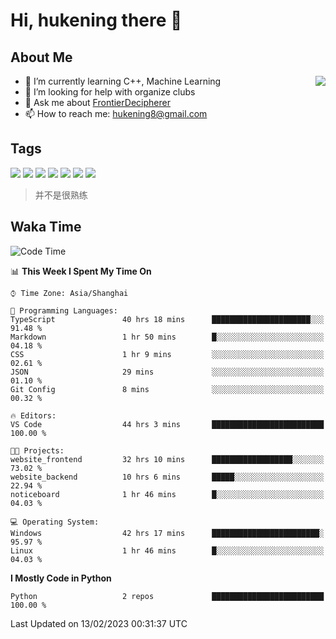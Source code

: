 # Hi, hukening there 👋

## About Me

<a href="#">
  <img align="right" src="https://github-readme-stats-git-masterrstaa-rickstaa.vercel.app/api?username=Tokyo469&count_private=true&show_icons=true&bg_color=15,f2f7fd,E0EAFC" />
</a>

- 🌱 I’m currently learning C++, Machine Learning
- 🤔 I’m looking for help with organize clubs
- 💬 Ask me about [FrontierDecipherer](https://github.com/FrontierDecipherer)
- 📫 How to reach me: hukening8@gmail.com

## Tags

![](https://img.shields.io/badge/-Python-3e74a2?style=flat-square&logo=Python&logoColor=fff)
![](https://img.shields.io/badge/-C++-00579c?style=flat-square&logo=cplusplus&logoColor=fff)
![](https://img.shields.io/badge/-Node.js-339933?style=flat-square&logo=Node.js&logoColor=fff)
![](https://img.shields.io/badge/-React-2d98ce?style=flat-square&logo=React&logoColor=fff)
![](https://img.shields.io/badge/-Linux-000000?style=flat-square&logo=Linux&logoColor=fff)
![](https://img.shields.io/badge/-MySQL-4479A1?style=flat-square&logo=MySQL&logoColor=fff)
![](https://img.shields.io/badge/-MongoDB-47A248?style=flat-square&logo=MongoDB&logoColor=fff)

> 并不是很熟练

## Waka Time

<!--START_SECTION:waka-->
![Code Time](http://img.shields.io/badge/Code%20Time-143%20hrs%2055%20mins-blue)

📊 **This Week I Spent My Time On** 

```text
⌚︎ Time Zone: Asia/Shanghai

💬 Programming Languages: 
TypeScript               40 hrs 18 mins      ██████████████████████░░░   91.48 % 
Markdown                 1 hr 50 mins        █░░░░░░░░░░░░░░░░░░░░░░░░   04.18 % 
CSS                      1 hr 9 mins         ░░░░░░░░░░░░░░░░░░░░░░░░░   02.61 % 
JSON                     29 mins             ░░░░░░░░░░░░░░░░░░░░░░░░░   01.10 % 
Git Config               8 mins              ░░░░░░░░░░░░░░░░░░░░░░░░░   00.32 % 

🔥 Editors: 
VS Code                  44 hrs 3 mins       █████████████████████████   100.00 % 

🐱‍💻 Projects: 
website_frontend         32 hrs 10 mins      ██████████████████░░░░░░░   73.02 % 
website_backend          10 hrs 6 mins       █████░░░░░░░░░░░░░░░░░░░░   22.94 % 
noticeboard              1 hr 46 mins        █░░░░░░░░░░░░░░░░░░░░░░░░   04.03 % 

💻 Operating System: 
Windows                  42 hrs 17 mins      ████████████████████████░   95.97 % 
Linux                    1 hr 46 mins        █░░░░░░░░░░░░░░░░░░░░░░░░   04.03 % 

```

**I Mostly Code in Python** 

```text
Python                   2 repos             █████████████████████████   100.00 % 

```



 Last Updated on 13/02/2023 00:31:37 UTC
<!--END_SECTION:waka-->
